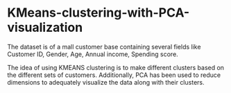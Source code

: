 # KMeans-clustering-with-PCA-visualization

The dataset is of a mall customer base containing several fields like Customer ID, Gender, Age, Annual income, Spending score.

The idea of using KMEANS clustering is to make different clusters based on the different sets of customers. Additionally, PCA has been used to reduce dimensions to adequately visualize the data along with their clusters.
